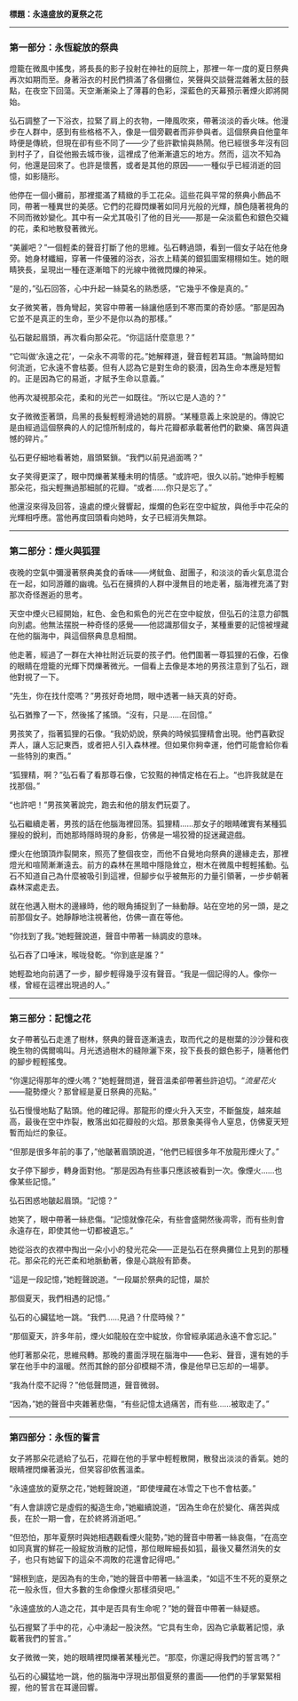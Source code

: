 **標題：永遠盛放的夏祭之花**

---

### 第一部分：永恆綻放的祭典

燈籠在微風中搖曳，將長長的影子投射在神社的庭院上，那裡一年一度的夏日祭典再次如期而至。身著浴衣的村民們擠滿了各個攤位，笑聲與交談聲混雜著太鼓的鼓點，在夜空下回蕩。天空漸漸染上了薄暮的色彩，深藍色的天幕預示著煙火即將開始。

弘石調整了一下浴衣，拉緊了肩上的衣物，一陣風吹來，帶著淡淡的香火味。他漫步在人群中，感到有些格格不入，像是一個旁觀者而非參與者。這個祭典自他童年時便是傳統，但現在卻有些不同了——少了些許歡愉與熱鬧。他已經很多年沒有回到村子了，自從他搬去城市後，這裡成了他漸漸遺忘的地方。然而，這次不知為何，他還是回來了。也許是懷舊，或者是其他的原因——一種似乎已經消逝的回憶，如影隨形。

他停在一個小攤前，那裡擺滿了精緻的手工花朵。這些花與平常的祭典小飾品不同，帶著一種異世的美感。它們的花瓣閃爍著如同月光般的光輝，顏色隨著視角的不同而微妙變化。其中有一朵尤其吸引了他的目光——那是一朵淡藍色和銀色交織的花，柔和地散發著微光。

“美麗吧？”一個輕柔的聲音打斷了他的思維。弘石轉過頭，看到一個女子站在他身旁。她身材纖細，穿著一件優雅的浴衣，浴衣上精美的銀狐圖案栩栩如生。她的眼睛狹長，呈現出一種在逐漸暗下的光線中微微閃爍的神采。

“是的，”弘石回答，心中升起一絲莫名的熟悉感，“它幾乎不像是真的。”

女子微笑著，唇角彎起，笑容中帶著一絲讓他感到不寒而栗的奇妙感。“那是因為它並不是真正的生命，至少不是你以為的那樣。”

弘石皺起眉頭，再次看向那朵花。“你這話什麼意思？”

“它叫做‘永遠之花’，一朵永不凋零的花。”她解釋道，聲音輕若耳語。“無論時間如何流逝，它永遠不會枯萎。但有人認為它是對生命的褻瀆，因為生命本應是短暫的。正是因為它的易逝，才賦予生命以意義。”

他再次凝視那朵花，柔和的光芒一如既往。“所以它是人造的？”

女子微微歪著頭，烏黑的長髮輕輕滑過她的肩膀。“某種意義上來說是的。傳說它是由經過這個祭典的人的記憶所制成的，每片花瓣都承載著他們的歡樂、痛苦與遺憾的碎片。”

弘石更仔細地看著她，眉頭緊鎖。“我們以前見過面嗎？”

女子笑得更深了，眼中閃爍著某種未明的情感。“或許吧，很久以前。”她伸手輕觸那朵花，指尖輕撫過那細腻的花瓣。“或者……你只是忘了。”

他還沒來得及回答，遠處的煙火聲響起，燦爛的色彩在空中綻放，與他手中花朵的光輝相呼應。當他再度回頭看向她時，女子已經消失無踪。

---

### 第二部分：煙火與狐狸

夜晚的空氣中彌漫著祭典美食的香味——烤鱿鱼、甜團子，和淡淡的香火氣息混合在一起，如同游離的幽魂。弘石在擁擠的人群中漫無目的地走著，腦海裡充滿了對那次奇怪邂逅的思考。

天空中煙火已經開始，紅色、金色和紫色的光芒在空中綻放，但弘石的注意力卻飄向別處。他無法摆脱一种奇怪的感覺——他認識那個女子，某種重要的記憶被埋藏在他的腦海中，與這個祭典息息相關。

他走著，經過了一群在大神社附近玩耍的孩子們。他們圍著一尊狐狸的石像，石像的眼睛在燈籠的光輝下閃爍著微光。一個看上去像是本地的男孩注意到了弘石，跟他對視了一下。

“先生，你在找什麼嗎？”男孩好奇地問，眼中透著一絲天真的好奇。

弘石猶豫了一下，然後搖了搖頭。“沒有，只是……在回憶。”

男孩笑了，指著狐狸的石像。“我奶奶說，祭典的時候狐狸精會出現。他們喜歡捉弄人，讓人忘記東西，或者把人引入森林裡。但如果你夠幸運，他們可能會給你看一些特別的東西。”

“狐狸精，啊？”弘石看了看那尊石像，它狡黠的神情定格在石上。“也許我就是在找那個。”

“也許吧！”男孩笑著說完，跑去和他的朋友們玩耍了。

弘石繼續走著，男孩的話在他腦海裡回荡。狐狸精……那女子的眼睛確實有某種狐狸般的銳利，而她那時隱時現的身影，仿佛是一場狡猾的捉迷藏遊戲。

煙火在他頭頂炸裂開來，照亮了整個夜空，而他不自覺地向祭典的邊緣走去，那裡燈光和喧鬧漸漸遠去。前方的森林在黑暗中隱隐耸立，樹木在微風中輕輕搖動。弘石不知道自己為什麼被吸引到這裡，但腳步似乎被無形的力量引領著，一步步朝著森林深處走去。

就在他邁入樹木的邊緣時，他的眼角捕捉到了一絲動靜。站在空地的另一頭，是之前那個女子。她靜靜地注視著他，仿佛一直在等他。

“你找到了我。”她輕聲說道，聲音中帶著一絲調皮的意味。

弘石吞了口唾沫，喉咙發乾。“你到底是誰？”

她輕盈地向前邁了一步，腳步輕得幾乎沒有聲音。“我是一個記得的人。像你一樣，曾經在這裡出現過的人。”

---

### 第三部分：記憶之花

女子帶著弘石走進了樹林，祭典的聲音逐漸遠去，取而代之的是樹葉的沙沙聲和夜晚生物的偶爾鳴叫。月光透過樹木的縫隙灑下來，投下長長的銀色影子，隨著他們的腳步輕輕搖曳。

“你還記得那年的煙火嗎？”她輕聲問道，聲音溫柔卻帶著些許迫切。“*流星花火*——龍勢煙火？那曾經是夏日祭典的亮點。”

弘石慢慢地點了點頭。他的確記得。那龍形的煙火升入天空，不斷盤旋，越來越高，最後在空中炸裂，散落出如花瓣般的火焰。那景象美得令人窒息，仿佛夏天短暫而灿烂的象征。

“但那是很多年前的事了，”他皺著眉頭說道，“他們已經很多年不放龍形煙火了。”

女子停下腳步，轉身面對他。“那是因為有些事只應該被看到一次。像煙火……也像某些記憶。”

弘石困惑地皺起眉頭。“記憶？”

她笑了，眼中帶著一絲悲傷。“記憶就像花朵，有些會盛開然後凋零，而有些則會永遠存在，即使其他一切都被遺忘。”

她從浴衣的衣襟中掏出一朵小小的發光花朵——正是弘石在祭典攤位上見到的那種花。那朵花的光芒柔和地脈動著，像是心跳般有節奏。

“這是一段記憶，”她輕聲說道。“一段屬於祭典的記憶，屬於

那個夏天，我們相遇的記憶。”

弘石的心臟猛地一跳。“我們……見過？什麼時候？”

“那個夏天，許多年前，煙火如龍般在空中綻放，你曾經承諾過永遠不會忘記。”

他盯著那朵花，思維飛轉。那晚的畫面浮現在腦海中——色彩、聲音，還有她的手掌在他手中的溫暖。然而其餘的部分卻模糊不清，像是他早已忘却的一場夢。

“我為什麼不記得？”他低聲問道，聲音微弱。

“因為，”她的聲音中夾雜著悲傷，“有些記憶太過痛苦，而有些……被取走了。”

---

### 第四部分：永恆的誓言

女子將那朵花遞給了弘石，花瓣在他的手掌中輕輕散開，散發出淡淡的香氣。她的眼睛裡閃爍著淚光，但笑容卻依舊溫柔。

“永遠盛放的夏祭之花，”她輕聲說道，“即使埋藏在冰雪之下也不會枯萎。”

“有人會誹謗它是虛假的擬造生命，”她繼續說道，“因為生命在於變化、痛苦與成長，在於一期一會，在於終將消逝吧。”

“但恐怕，那年夏祭时與她相遇觀看煙火龍勢，”她的聲音中帶著一絲哀傷，“在高空如同真實的鮮花一般綻放消散的記憶，那位眼眸細長如狐，最後又驀然消失的女子，也只有她留下的這朵不凋敗的花還會記得吧。”

“歸根到底，是因為有的生命，”她的聲音中帶著一絲溫柔，“如這不生不死的夏祭之花一般永恆，但大多數的生命像煙火那樣須臾吧。”

“永遠盛放的人造之花，其中是否具有生命呢？”她的聲音中帶著一絲疑惑。

弘石握緊了手中的花，心中湧起一股決然。“它具有生命，因為它承載著記憶，承載著我們的誓言。”

女子微微一笑，她的眼睛裡閃爍著某種光芒。“那麼，你還記得我們的誓言嗎？”

弘石的心臟猛地一跳，他的腦海中浮現出那個夏祭的畫面——他們的手掌緊緊相握，他的誓言在耳邊回響。
